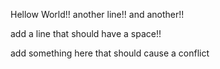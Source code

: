Hellow World!!
another line!!
and another!!

add a line that should have a space!!

add something here that should cause a conflict

